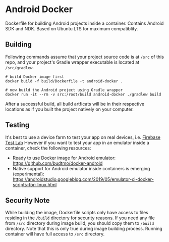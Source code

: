 # Android Docker

Dockerfile for building Android projects inside a container.
Contains Android SDK and NDK.
Based on Ubuntu LTS for maximum compatiblity.

## Building

Following commands assume that your project source code is at `/src` of this repo, and your project's Gradle wrapper executable is located at `/src/gradlew`.

```
# build Docker image first
docker build -f build/Dockerfile -t android-docker .

# now build the Android project using Gradle wrapper
docker run -it --rm -v src:/root/build android-docker ./gradlew build
```

After a successful build, all build artficats will be in their respective locations as if you built the project natively on your computer.

## Testing

It's best to use a device farm to test your app on real devices, i.e. [Firebase Test Lab](https://firebase.google.com/docs/test-lab)
However if you want to test your app in an emulator inside a container, check the following resources:

* Ready to use Docker image for Android emulator: https://github.com/budtmo/docker-android
* Native support for Android emulator inside containers is emerging (experimental): https://androidstudio.googleblog.com/2019/05/emulator-ci-docker-scripts-for-linux.html

## Security Note

While building the image, Dockerfile scripts only have access to files residing in the `/build` directory for security reasons.
If you need any file from `/src` directory during image build, you should copy them to `/build` directory.
Note that this is only true during image building process.
Running container will have full access to `/src` directory.
